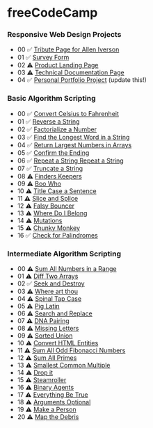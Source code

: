 # freeCodeCamp

### Responsive Web Design Projects

- 00 ✅ [Tribute Page for Allen Iverson](https://codepen.io/simbaxo/full/xdbrRB/)
- 01 ✅ [Survey Form](https://codepen.io/simbaxo/full/mzZGgg)
- 02 ⚠️ [Product Landing Page]()
- 03 ⚠️ [Technical Documentation Page]()
- 04 ✅ [Personal Portfolio Project](https://codepen.io/simbaxo/full/vmORXq/) (update this!)

### Basic Algorithm Scripting

- 00 ✅ [Convert Celsius to Fahrenheit](https://learn.freecodecamp.org/javascript-algorithms-and-data-structures/basic-algorithm-scripting/convert-celsius-to-fahrenheit)
- 01 ✅ [Reverse a String](https://www.freecodecamp.org/challenges/reverse-a-string)
- 02 ✅ [Factorialize a Number](https://www.freecodecamp.org/challenges/factorialize-a-number)
- 03 ✅ [Find the Longest Word in a String](https://www.freecodecamp.org/challenges/find-the-longest-word-in-a-string)
- 04 ✅ [Return Largest Numbers in Arrays](https://learn.freecodecamp.org/javascript-algorithms-and-data-structures/basic-algorithm-scripting/return-largest-numbers-in-arrays)
- 05 ✅ [Confirm the Ending](https://learn.freecodecamp.org/javascript-algorithms-and-data-structures/basic-algorithm-scripting/confirm-the-ending/)
- 06 ✅ [Repeat a String Repeat a String](https://learn.freecodecamp.org/javascript-algorithms-and-data-structures/basic-algorithm-scripting/repeat-a-string-repeat-a-string/)
- 07 ✅ [Truncate a String](https://learn.freecodecamp.org/javascript-algorithms-and-data-structures/basic-algorithm-scripting/truncate-a-string/)
- 08 ⚠️ [Finders Keepers](https://learn.freecodecamp.org/javascript-algorithms-and-data-structures/basic-algorithm-scripting/finders-keepers/)
- 09 ⚠️ [Boo Who](https://learn.freecodecamp.org/javascript-algorithms-and-data-structures/basic-algorithm-scripting/boo-who/)
- 10 ⚠️ [Title Case a Sentence](https://learn.freecodecamp.org/javascript-algorithms-and-data-structures/basic-algorithm-scripting/title-case-a-sentence/)
- 11 ⚠️ [Slice and Splice](https://learn.freecodecamp.org/javascript-algorithms-and-data-structures/basic-algorithm-scripting/slice-and-splice/)
- 12 ⚠️ [Falsy Bouncer](https://learn.freecodecamp.org/javascript-algorithms-and-data-structures/basic-algorithm-scripting/falsy-bouncer/)
- 13 ⚠️ [Where Do I Belong](https://learn.freecodecamp.org/javascript-algorithms-and-data-structures/basic-algorithm-scripting/where-do-i-belong/)
- 14 ⚠️ [Mutations](https://learn.freecodecamp.org/javascript-algorithms-and-data-structures/basic-algorithm-scripting/mutations/)
- 15 ⚠️ [Chunky Monkey](https://learn.freecodecamp.org/javascript-algorithms-and-data-structures/basic-algorithm-scripting/chunky-monkey/)
- 16 ✅ [Check for Palindromes](https://www.freecodecamp.org/challenges/check-for-palindromes)

### Intermediate Algorithm Scripting

- 00 ⚠️ [Sum All Numbers in a Range](https://learn.freecodecamp.org/javascript-algorithms-and-data-structures/intermediate-algorithm-scripting/sum-all-numbers-in-a-range/)
- 01 ⚠️ [Diff Two Arrays](https://learn.freecodecamp.org/javascript-algorithms-and-data-structures/intermediate-algorithm-scripting/diff-two-arrays/)
- 02 ✅ [Seek and Destroy](https://learn.freecodecamp.org/javascript-algorithms-and-data-structures/intermediate-algorithm-scripting/seek-and-destroy)
- 03 ⚠️ [Where art thou]()
- 04 ⚠️ [Spinal Tap Case]()
- 05 ⚠️ [Pig Latin]()
- 06 ⚠️ [Search and Replace]()
- 07 ⚠️ [DNA Pairing]()
- 08 ⚠️ [Missing Letters]()
- 09 ⚠️ [Sorted Union]()
- 10 ⚠️ [Convert HTML Entities]()
- 11 ⚠️ [Sum All Odd Fibonacci Numbers]()
- 12 ⚠️ [Sum All Primes]()
- 13 ⚠️ [Smallest Common Multiple]()
- 14 ⚠️ [Drop it]()
- 15 ⚠️ [Steamroller]()
- 16 ⚠️ [Binary Agents]()
- 17 ⚠️ [Everything Be True]()
- 18 ⚠️ [Arguments Optional]()
- 19 ⚠️ [Make a Person]()
- 20 ⚠️ [Map the Debris]()